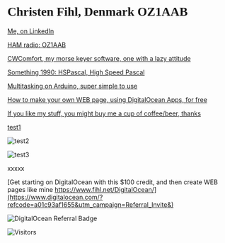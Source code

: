 # <font face="Monotype Corsiva">Christen Fihl, Denmark  OZ1AAB</font>

[Me, on LinkedIn](https://www.linkedin.com/in/christenfihl/)

[HAM radio: OZ1AAB](/oz1aab/)

[CWComfort, my morse keyer software, one with a lazy attitude](/cw/)

[Something 1990: HSPascal, High Speed Pascal](/HSPascal/)

[Multitasking on Arduino, super simple to use](/hsCoRoutines/)

[How to make your own WEB page, using DigitalOcean Apps, for free](/DigitalOcean/)

[If you like my stuff, you might buy me a cup of coffee/beer, thanks](https://www.buymeacoffee.com/Fihl)

[test1](https://www.digitalocean.com/?refcode=a01c93af1655&utm_campaign=Referral_Invite&)

![test2](https://web-platforms.sfo2.digitaloceanspaces.com/WWW/Badge%203.svg)

![test3](https://s11.flagcounter.com/map/SLQM/size_t/txt_000000/border_CCCCCC/pageviews_1/viewers_Christen+Fihl/flags_0/)

xxxxx

[Get starting on DigitalOcean with this $100 credit, and then create WEB pages like mine https://www.fihl.net/DigitalOcean/](https://www.digitalocean.com/?refcode=a01c93af1655&utm_campaign=Referral_Invite&)

![DigitalOcean Referral Badge](https://web-platforms.sfo2.digitaloceanspaces.com/WWW/Badge%203.svg)

![Visitors](https://s11.flagcounter.com/map/SLQM/size_t/txt_000000/border_CCCCCC/pageviews_1/viewers_Christen+Fihl/flags_0/)
<!-- href="https://info.flagcounter.com/4ErU -->
